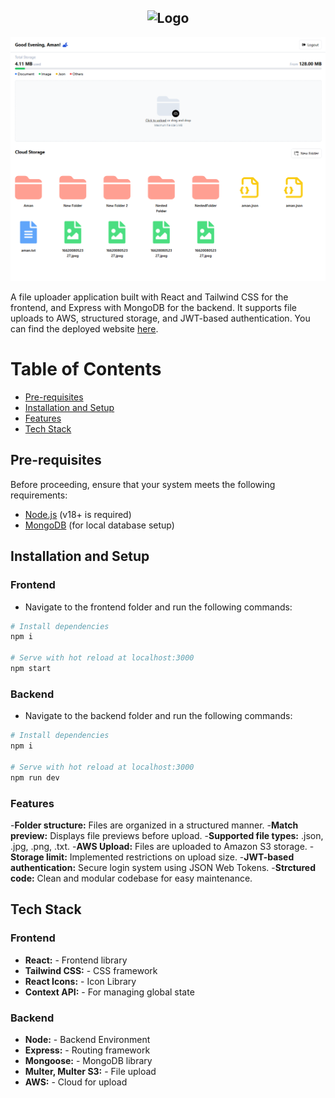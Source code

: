 <h2 align="center">
    <img src="./frontend/public/favicon.ico" alt="Logo" width="60" height="60" />
    <br />
</h2>

<div align="center">
    <img src="./frontend/public/illustration.png" alt="Illustration" />
</div>

A file uploader application built with React and Tailwind CSS for the frontend, and Express with MongoDB for the backend. It supports file uploads to AWS, structured storage, and JWT-based authentication. You can find the deployed website [here](https://your-app-url.com).

# Table of Contents

* [Pre-requisites](#pre-requisites)
* [Installation and Setup](#installation-and-setup)
* [Features](#features)
* [Tech Stack](#tech-stack)

## Pre-requisites

Before proceeding, ensure that your system meets the following requirements:

- [Node.js](https://nodejs.org/en/download/) (v18+ is required)
- [MongoDB](https://www.mongodb.com/try/download/community) (for local database setup)

## Installation and Setup

### Frontend  
- Navigate to the frontend folder and run the following commands:

```bash
# Install dependencies
npm i

# Serve with hot reload at localhost:3000
npm start
```

### Backend  
- Navigate to the backend folder and run the following commands:

```bash
# Install dependencies
npm i

# Serve with hot reload at localhost:3000
npm run dev
```

### Features
-<b>Folder structure:</b> Files are organized in a structured manner.
-<b>Match preview:</b> Displays file previews before upload.
-<b>Supported file types:</b> .json, .jpg, .png, .txt.
-<b>AWS Upload:</b> Files are uploaded to Amazon S3 storage.
-<b>Storage limit:</b> Implemented restrictions on upload size.
-<b>JWT-based authentication:</b> Secure login system using JSON Web Tokens.
-<b>Strctured code:</b> Clean and modular codebase for easy maintenance.

## Tech Stack

### Frontend
- <b>React:</b> - Frontend library
- <b>Tailwind CSS:</b> - CSS framework
- <b>React Icons:</b> - Icon Library
- <b>Context API:</b> - For managing global state

### Backend
- <b>Node:</b> - Backend Environment
- <b>Express:</b> - Routing framework
- <b>Mongoose:</b> - MongoDB library
- <b>Multer, Multer S3:</b> - File upload
- <b>AWS:</b> - Cloud for upload

